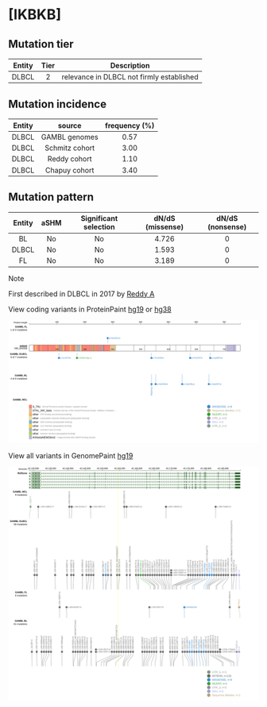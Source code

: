 # [IKBKB]

## Mutation tier

|Entity|Tier|Description                              |
|:------:|:----:|-----------------------------------------|
|DLBCL |2   |relevance in DLBCL not firmly established|
## Mutation incidence

|Entity|source        |frequency (%)|
|:------:|:--------------:|:-------------:|
|DLBCL |GAMBL genomes |0.57         |
|DLBCL |Schmitz cohort|3.00         |
|DLBCL |Reddy cohort  |1.10         |
|DLBCL |Chapuy cohort |3.40         |

## Mutation pattern

|Entity|aSHM|Significant selection|dN/dS (missense)|dN/dS (nonsense)|
|:------:|:----:|:---------------------:|:----------------:|:----------------:|
|BL    |No  |No                   |4.726           |0               |
|DLBCL |No  |No                   |1.593           |0               |
|FL    |No  |No                   |3.189           |0               |


> [!NOTE]
> First described in DLBCL in 2017 by [Reddy A](https://pubmed.ncbi.nlm.nih.gov/28985567)

View coding variants in ProteinPaint [hg19](https://www.bcgsc.ca/downloads/morinlab/GAMBL/test/genes/IKBKB_protein.html)  or [hg38](https://www.bcgsc.ca/downloads/morinlab/GAMBL/test/genes/IKBKB_protein_hg38.html)

![image](images/proteinpaint/IKBKB_NM_001556.svg)

View all variants in GenomePaint [hg19](https://www.bcgsc.ca/downloads/morinlab/GAMBL/test/genes/IKBKB.html)

![image](images/proteinpaint/IKBKB.svg)
